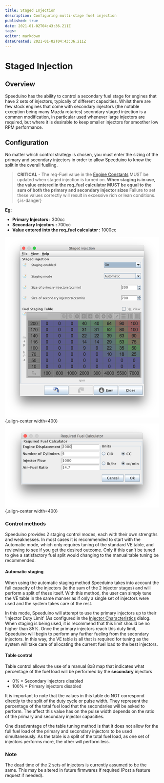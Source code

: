 ```yaml
---
title: Staged Injection
description: Configuring multi-stage fuel injection
published: true
date: 2021-01-02T04:43:36.211Z
tags: 
editor: markdown
dateCreated: 2021-01-02T04:43:36.211Z
---
```


# Staged Injection
## Overview
Speeduino has the ability to control a secondary fuel stage for engines that have 2 sets of injectors, typically of different capacities. Whilst there are few stock engines that come with secondary injectors (the notable exception being many Mazda rotaries) secondary staged injection is a common modification, in particular used whenever large injectors are required, but where it is desirable to keep smaller injectors for smoother low RPM performance.

## Configuration
No matter which control strategy is chosen, you must enter the sizing of the primary and secondary injectors in order to allow Speeduino to know the split in the overall fuelling.

> **CRITICAL** - The req-Fuel value in the [Engine Constants](/configuration/Engine_Constants) MUST be updated when staged injection is turned on. **When staging is in use, the value entered in the req_fuel calculator MUST be equal to the sum of both the primary and secondary injector sizes**
> Failure to set these values correctly will result in excessive rich or lean conditions.
{.is-danger}

**Eg:**

* **Primary Injectors :** 300cc
* **Secondary Injectors :** 700cc
* **Value entered into the req_fuel calculator :** 1000cc

![Staged fuel settings](/img/staging/staging_settings.PNG){.align-center width=400}
![REquired fuel calculator](/img/staging/staged_reqfuel.PNG){.align-center width=400}

### Control methods
Speeduino provides 2 staging control modes, each with their own strengths and weaknesses. In most cases it is recommended to start with the Automatic mode, which only requires tuning of the standard VE table, and reviewing to see if you get the desired outcome. Only if this can't be tuned to give a satisfactory fuel split would changing to the manual table tuning be recommended.

#### Automatic staging
When using the automatic staging method Speeduino takes into account the full capacity of the injectors (ie the sum of the 2 injector stages) and will perform a split of these itself. With this method, the user can simply tune the VE table in the same manner as if only a single set of injectors were used and the system takes care of the rest.

In this mode, Speeduino will attempt to use the primary injectors up to their 'Injector Duty Limit' (As configured in the [Injector Characteristics](/configuration/Injector_Characteristics) dialog. When staging is being used, it is recommend that this limit should be no higher than 85%. Once the primary injectors reach this duty limit, Speeduino will begin to perform any further fueling from the secondary injectors. In this way, the VE table is all that is required for tuning as the system will take care of allocating the current fuel load to the best injectors.

#### Table control
Table control allows the use of a manual 8x8 map that indicates what percentage of the fuel load will be performed by the **secondary** injectors
- 0% = Secondary injectors disabled
- 100% = Primary injectors disabled

It is important to note that the values in this table do NOT correspond directly to the split of the duty cycle or pulse width. They represent the percentage of the total fuel load that the secondaries will be asked to perform. The affect this value has on the pulse width depends on the ratio of the primary and secondary injector capacities.

One disadvantage of the table tuning method is that it does not allow for the full fuel load of the primary and secondary injectors to be used simultaneously. As the table is a split of the total fuel load, as one set of injectors performs more, the other will perform less.

### Note
The dead time of the 2 sets of injectors is currently assumed to be the same. This may be altered in future firmwares if required (Post a feature request if needed).